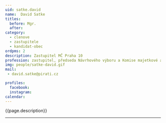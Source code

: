 ```yaml
---
uid: satke.david
name:  David Satke
titles:
  before: Mgr.
  after:
category:
  - clenove
  - zastupitele    
  - kandidat-obec 
ordpms: 2
description: Zastupitel MČ Praha 10
profession: zastupitel, předseda Návrhového výboru a Komise majetkové a nebytových prostor, člen Kontrolního výboru
img: people/satke-david.gif
mail:
 - david.satke@pirati.cz

profiles:
  facebook: 
  instagram: 
calendar: 
---
```


{{page.description}}



---
